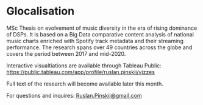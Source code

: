 # Glocalisation
MSc Thesis on evolvement of music diversity in the era of rising dominance of DSPs. It is based on a Big Data comparative content analysis of national music charts enriched with Spotify track metadata and their streaming performance. The research spans over 49 countries across the globe and covers the period between 2017 and mid-2020.

Interactive visualtiations are available through Tableau Public: https://public.tableau.com/app/profile/ruslan.pinskii/vizzes 

Full text of the research will become available later this month.

For questions and inquires: Ruslan.Pinskii@gmail.com
